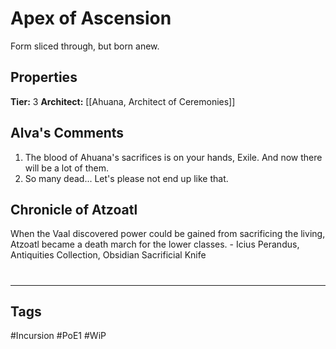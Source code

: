 # Apex of Ascension
Form sliced through, but born anew.

## Properties
**Tier:** 3
**Architect:** [[Ahuana, Architect of Ceremonies]]

## Alva's Comments
1. The blood of Ahuana's sacrifices is on your hands, Exile. And now there will be a lot of them.
2. So many dead... Let's please not end up like that.

## Chronicle of Atzoatl
When the Vaal discovered power could be gained from sacrificing the living, Atzoatl became a death march for the lower classes. - Icius Perandus, Antiquities Collection, Obsidian Sacrificial Knife

#
---
## Tags
#Incursion
#PoE1
#WiP

